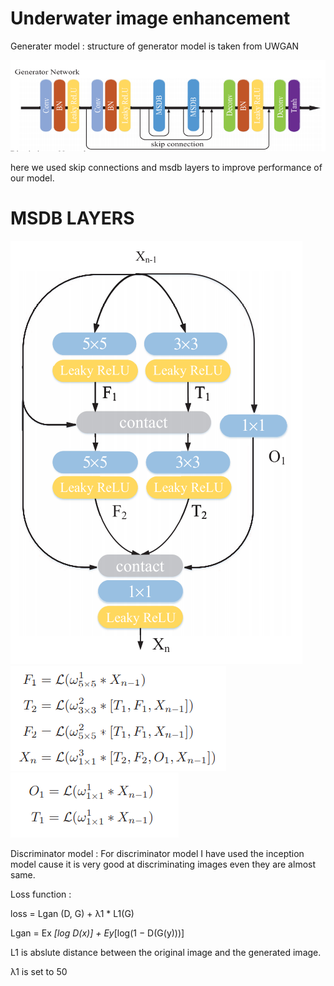 # Underwater image enhancement
 
Generater model : structure of generator model is taken from UWGAN 
 
![alt text](https://github.com/sachin327/Underwater-image-enhancement/blob/main/images/generator_image.png)

here we used skip connections and msdb layers to improve performance of our model.

# MSDB LAYERS
 
![alt text](https://github.com/sachin327/Underwater-image-enhancement/blob/main/images/msdb_image.png)
![alt text](https://github.com/sachin327/Underwater-image-enhancement/blob/main/images/loss_func_image1.png)
![alt text](https://github.com/sachin327/Underwater-image-enhancement/blob/main/images/loss_func_image2.png)
 
Discriminator model : For discriminator model I have used the inception model cause it is very good at discriminating images even they are almost same.
 

Loss function :
 
loss = Lgan (D, G) + λ1 * L1(G)
 
Lgan  = Ex *[log D(x)] + Ey*[log(1 − D(G(y)))] 
 
L1 is abslute distance between the original image and the generated image.
 
λ1 is set to 50

